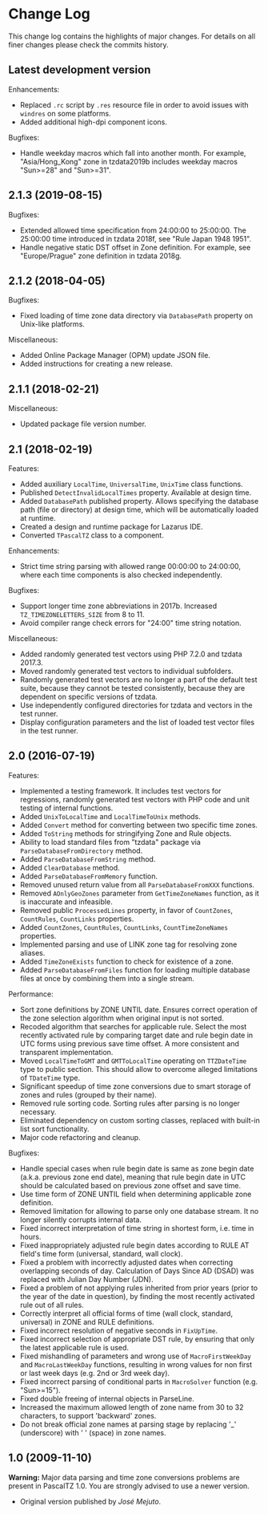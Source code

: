 # Change Log

This change log contains the highlights of major changes. For details on all finer changes please check the commits history.

## Latest development version

Enhancements:

- Replaced `.rc` script by `.res` resource file in order to avoid issues with `windres` on some platforms.
- Added additional high-dpi component icons.

Bugfixes:

- Handle weekday macros which fall into another month. For example, "Asia/Hong_Kong" zone in tzdata2019b includes weekday macros "Sun>=28" and "Sun>=31".

## 2.1.3 (2019-08-15)

Bugfixes:

- Extended allowed time specification from 24:00:00 to 25:00:00. The 25:00:00 time introduced in tzdata 2018f, see "Rule Japan 1948 1951".
- Handle negative static DST offset in Zone definition. For example, see "Europe/Prague" zone definition in tzdata 2018g.

## 2.1.2 (2018-04-05)

Bugfixes:

- Fixed loading of time zone data directory via `DatabasePath` property on Unix-like platforms.

Miscellaneous:

- Added Online Package Manager (OPM) update JSON file.
- Added instructions for creating a new release.

## 2.1.1 (2018-02-21)

Miscellaneous:

- Updated package file version number.

## 2.1 (2018-02-19)

Features:

- Added auxiliary `LocalTime`, `UniversalTime`, `UnixTime` class functions.
- Published `DetectInvalidLocalTimes` property. Available at design time.
- Added `DatabasePath` published property. Allows specifying the database path (file or directory) at design time, which will be automatically loaded at runtime.
- Created a design and runtime package for Lazarus IDE.
- Converted `TPascalTZ` class to a component.

Enhancements:

- Strict time string parsing with allowed range 00:00:00 to 24:00:00, where each time components is also checked independently.

Bugfixes:

- Support longer time zone abbreviations in 2017b. Increased `TZ_TIMEZONELETTERS_SIZE` from 8 to 11.
- Avoid compiler range check errors for "24:00" time string notation.

Miscellaneous:

- Added randomly generated test vectors using PHP 7.2.0 and tzdata 2017.3.
- Moved randomly generated test vectors to individual subfolders.
- Randomly generated test vectors are no longer a part of the default test suite, because they cannot be tested consistently, because they are dependent on specific versions of tzdata.
- Use independently configured directories for tzdata and vectors in the test runner.
- Display configuration parameters and the list of loaded test vector files in the test runner.

## 2.0 (2016-07-19)

Features:

- Implemented a testing framework. It includes test vectors for regressions, randomly generated test vectors with PHP code and unit testing of internal functions.
- Added `UnixToLocalTime` and `LocalTimeToUnix` methods.
- Added `Convert` method for converting between two specific time zones.
- Added `ToString` methods for stringifying Zone and Rule objects.
- Ability to load standard files from "tzdata" package via `ParseDatabaseFromDirectory` method.
- Added `ParseDatabaseFromString` method.
- Added `ClearDatabase` method.
- Added `ParseDatabaseFromMemory` function.
- Removed unused return value from all `ParseDatabaseFromXXX` functions.
- Removed `AOnlyGeoZones` parameter from `GetTimeZoneNames` function, as it is inaccurate and infeasible.
- Removed public `ProcessedLines` property, in favor of `CountZones`, `CountRules`, `CountLinks` properties.
- Added `CountZones`, `CountRules`, `CountLinks`, `CountTimeZoneNames` properties.
- Implemented parsing and use of LINK zone tag for resolving zone aliases.
- Added `TimeZoneExists` function to check for existence of a zone.
- Added `ParseDatabaseFromFiles` function for loading multiple database files at once by combining them into a single stream.

Performance:

- Sort zone definitions by ZONE UNTIL date. Ensures correct operation of the zone selection algorithm when original input is not sorted.
- Recoded algorithm that searches for applicable rule. Select the most recently activated rule by comparing target date and rule begin date in UTC forms using previous save time offset. A more consistent and transparent implementation.
- Moved `LocalTimeToGMT` and `GMTToLocalTime` operating on `TTZDateTime` type to public section. This should allow to overcome alleged limitations of `TDateTime` type.
- Significant speedup of time zone conversions due to smart storage of zones and rules (grouped by their name).
- Removed rule sorting code. Sorting rules after parsing is no longer necessary.
- Eliminated dependency on custom sorting classes, replaced with built-in list sort functionality.
- Major code refactoring and cleanup.

Bugfixes:

- Handle special cases when rule begin date is same as zone begin date (a.k.a. previous zone end date), meaning that rule begin date in UTC should be calculated based on previous zone offset and save time.
- Use time form of ZONE UNTIL field when determining applicable zone definition.
- Removed limitation for allowing to parse only one database stream. It no longer silently corrupts internal data.
- Fixed incorrect interpretation of time string in shortest form, i.e. time in hours.
- Fixed inappropriately adjusted rule begin dates according to RULE AT field's time form (universal, standard, wall clock).
- Fixed a problem with incorrectly adjusted dates when correcting overlapping seconds of day. Calculation of Days Since AD (DSAD) was replaced with Julian Day Number (JDN).
- Fixed a problem of not applying rules inherited from prior years (prior to the year of the date in question), by finding the most recently activated rule out of all rules.
- Correctly interpret all official forms of time (wall clock, standard, universal) in ZONE and RULE definitions.
- Fixed incorrect resolution of negative seconds in `FixUpTime`.
- Fixed incorrect selection of appropriate DST rule, by ensuring that only the latest applicable rule is used.
- Fixed mishandling of parameters and wrong use of `MacroFirstWeekDay` and `MacroLastWeekDay` functions, resulting in wrong values for non first or last week days (e.g. 2nd or 3rd week day).
- Fixed incorrect parsing of conditional parts in `MacroSolver` function (e.g. "Sun>=15").
- Fixed double freeing of internal objects in ParseLine.
- Increased the maximum allowed length of zone name from 30 to 32 characters, to support 'backward' zones.
- Do not break official zone names at parsing stage by replacing '_' (underscore) with ' ' (space) in zone names.

## 1.0 (2009-11-10)

**Warning:** Major data parsing and time zone conversions problems are present in PascalTZ 1.0. You are strongly advised to use a newer version.

- Original version published by *José Mejuto*.
